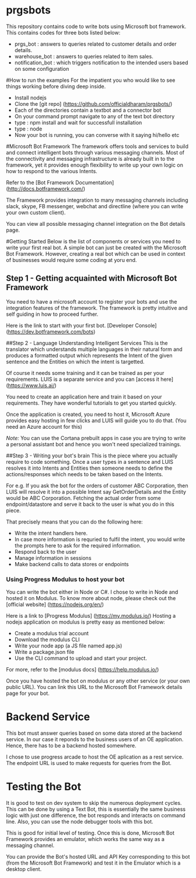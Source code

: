 # prgsbots
This repository contains code to write bots using Microsoft bot framework. This contains codes for three bots listed below:
* prgs_bot : answers to queries related to customer details and order details.
* warehouse_bot : answers to queries related to item sales.
* notification_bot : which triggers notification to the intended users based on some configuration

#How to run the examples
For the impatient you who would like to see things working before diving deep inside.
* Install nodejs
* Clone the [git repo] (https://github.com/officialdharam/prgsbots/)
* Each of the directories contain a textbot and a connector bot
* On your command prompt navigate to any of the text bot directory
* type : npm install and wait for successfull installation
* type : node <js filename>
* Now your bot is running, you can converse with it saying hi/hello etc

#Microsoft Bot Framework
The framework offers tools and services to build and connect intelligent bots through various messaging channels. Most of the connectivity and messaging infrastructure is already built in to the framework, yet it provides enough flexibility to write up your own logic on how to respond to the various Intents.

Refer to the [Bot Framework Documentation] (http://docs.botframework.com/)

The Framework provides integration to many messaging channels including slack, skype, FB messenger, webchat and directline (where you can write your own custom client).

You can view all possible messaging channel integration on the Bot details page.

#Getting Started
Below is the list of components or services you need to write your first real bot. A simple bot can just be created with the Microsoft Bot Framework. However, creating a real bot which can be used in context of businesses would require some coding at yoru end. 

## Step 1 - Getting acquainted with Microsoft Bot Framework
You need to have a microsoft account to register your bots and use the integration features of the framework. The framework is pretty intuitive and self guiding in how to proceed further. 

Here is the link to start with your first bot. [Developer Console] (https://dev.botframework.com/bots)

##Step 2 - Language Understanding Intelligent Services
This is the translator which understands multiple languages in their natural form and produces a formatted output which represents the Intent of the given sentence and the Entities on which the intent is targetted.

Of course it needs some training and it can be trained as per your requirements. LUIS is a separate service and you can [access it here] (https://www.luis.ai/)

You need to create an application here and train it based on your requirements. They have wonderful tutorials to get you started quickly. 

Once the application is created, you need to host it, Microsoft Azure provides easy hosting in few clicks and LUIS will guide you to do that. (You need an Azure account for this)

*Note:* You can use the Cortana prebuilt apps in case you are trying to write a personal assistant bot and hence you won't need specialized trainings.

##Step 3 - Writing your bot's brain
This is the piece where you actually require to code something. Once a user types in a sentence and LUIS resolves it into Intents and Entities then someone needs to define the actions/responses which needs to be taken based on the Intents. 

For e.g. If you ask the bot for the orders of customer ABC Corporation, then LUIS will resolve it into a possible Intent say GetOrderDetails and the Entity would be ABC Corporation. Fetching the actual order from some endpoint/datastore and serve it back to the user is what you do in this piece.

That precisely means that you can do the following here:
* Write the intent handlers here. 
* In case more information is requried to fulfil the intent, you would write the prompts here to ask for the required information. 
* Respond back to the user
* Manage information in sessions
* Make backend calls to data stores or endpoints

### Using Progress Modulus to host your bot
You can write the bot either in Node or C#. I chose to write in Node and hosted it on Modulus. To know more about node, please check out the [official website] (https://nodejs.org/en/)

Here is a link to [Progress Modulus] (https://my.modulus.io/)
Hosting a nodejs application on modulus is pretty easy as mentioned below:
* Create a modulus trial account
* Download the modulus CLI
* Write your node app (a JS file named app.js)
* Write a package.json file
* Use the CLI command to upload and start your project.

For more, refer to the [modulus docs] (https://help.modulus.io/)

Once you have hosted the bot on modulus or any other service (or your own public URL). You can link this URL to the Microsoft Bot Framework details page for your bot.

# Backend Service
This bot must answer queries based on some data stored at the backend service. In our case it reponds to the business users of an OE application. Hence, there has to be a backend hosted somewhere. 

I chose to use progress arcade to host the OE aplication as a rest service. The endpoint URL is used to make requests for queries from the Bot.

# Testing the Bot
It is good to test on dev system to skip the numerous deployment cycles. This can be done by using a Text Bot, this is essentially the same business logic with just one difference, the bot responds and interacts on command line. Also, you can use the node debugger tools with this bot.

This is good for initial level of testing. Once this is done, Microsoft Bot Framework provides an emulator, which works the same way as a messaging channel. 

You can provide the Bot's hosted URL and API Key corresponding to this bot (from the Microsoft Bot Framework) and test it in the Emulator which is a desktop client.

